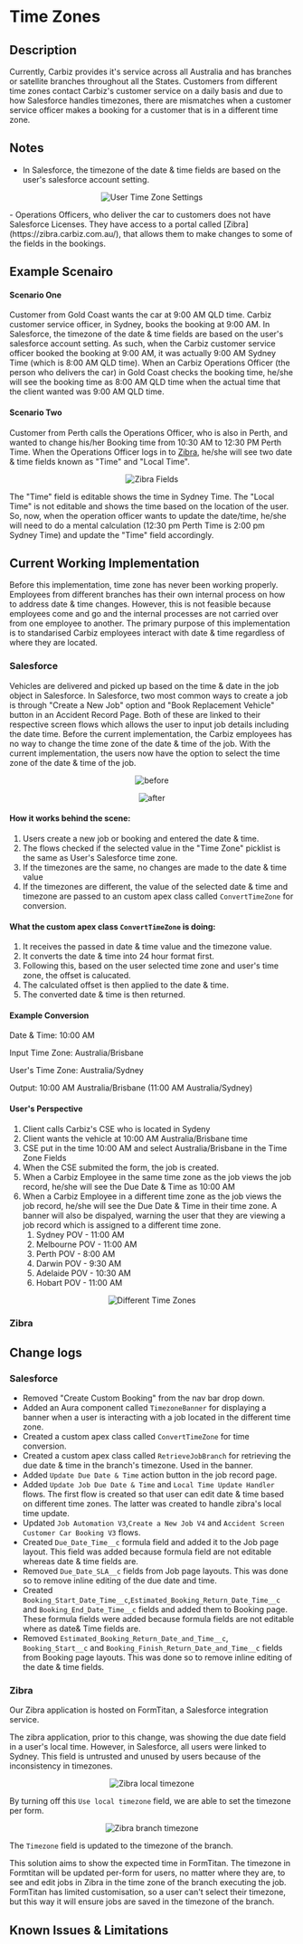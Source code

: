 # Time Zones

## Description

Currently, Carbiz provides it's service across all Australia and has branches or satellite branches throughout all the States. Customers from different time zones contact Carbiz's customer service on a daily basis and due to how Salesforce handles timezones, there are mismatches when a customer service officer makes a booking for a customer that is in a different time zone.

## Notes
- In Salesforce, the timezone of the date & time fields are based on the user's salesforce account setting.
<p align="center">
  <img src="assets\usertimezone.png" alt="User Time Zone Settings">
</p>
- Operations Officers, who deliver the car to customers does not have Salesforce Licenses. They have access to a portal called [Zibra](https://zibra.carbiz.com.au/), that allows them to make changes to some of the fields in the bookings.

## Example Scenairo

#### Scenario One

Customer from Gold Coast wants the car at 9:00 AM QLD time. Carbiz customer service officer, in Sydney, books the booking at 9:00 AM. In Salesforce, the timezone of the date & time fields are based on the user's salesforce account setting. As such, when the Carbiz customer service officer booked the booking at 9:00 AM, it was actually 9:00 AM Sydney Time (which is 8:00 AM QLD time). When an Carbiz Operations Officer (the person who delivers the car) in Gold Coast checks the booking time, he/she will see the booking time as 8:00 AM QLD time when the actual time that the client wanted was 9:00 AM QLD time.  

#### Scenario Two

Customer from Perth calls the Operations Officer, who is also in Perth, and wanted to change his/her Booking time from 10:30 AM to 12:30 PM Perth Time. When the Operations Officer logs in to [Zibra](https://zibra.carbiz.com.au/), he/she will see two date & time fields known as "Time" and "Local Time". 
<p align="center">
  <img src="assets\zibrafields.png" alt="Zibra Fields">
</p>
The "Time" field is editable shows the time in Sydney Time. The "Local Time" is not editable and shows the time based on the location of the user. So, now, when the operation officer wants to update the date/time, he/she will need to do a mental calculation (12:30 pm Perth Time is 2:00 pm Sydney Time) and update the "Time" field accordingly. 


## Current Working Implementation

Before this implementation, time zone has never been working properly. Employees from different branches has their own internal process on how to address date & time changes. However, this is not feasible because employees come and go and the internal processes are not carried over from one employee to another. The primary purpose of this implementation is to standarised Carbiz employees interact with date & time regardless of where they are located.

### Salesforce

Vehicles are delivered and picked up based on the time & date in the job object in Salesforce. In Salesforce, two most common ways to create a job is through "Create a New Job" option and "Book Replacement Vehicle" button in an Accident Record Page. Both of these are linked to their respective screen flows which allows the user to input job details including the date time. Before the current implementation, the Carbiz employees has no way to change the time zone of the date & time of the job. With the current implementation, the users now have the option to select the time zone of the date & time of the job.


<p align="center">
  <img src="assets\before.png" alt="before">
</p>

<p align="center">
  <img src="assets\after.png" alt="after">
</p>


#### How it works behind the scene:
1. Users create a new job or booking and entered the date & time.
2. The flows checked if the selected value in the "Time Zone" picklist is the same as User's Salesforce time zone.
3. If the timezones are the same, no changes are made to the date & time value
4. If the timezones are different, the value of the selected date & time and timezone are passed to an custom apex class called ```ConvertTimeZone``` for conversion.

#### What the custom apex class ```ConvertTimeZone``` is doing:
1. It receives the passed in date & time value and the timezone value.
2. It converts the date & time into 24 hour format first.
3. Following this, based on the user selected time zone and user's time zone, the offset is calucated.
4. The calculated offset is then applied to the date & time.
5. The converted date & time is then returned.

#### Example Conversion

Date & Time: 10:00 AM

Input Time Zone: Australia/Brisbane

User's Time Zone: Australia/Sydney

Output: 10:00 AM Australia/Brisbane (11:00 AM Australia/Sydney)

#### User's Perspective

1. Client calls Carbiz's CSE who is located in Sydeny
2. Client wants the vehicle at 10:00 AM Australia/Brisbane time
3. CSE put in the time 10:00 AM and select Australia/Brisbane in the Time Zone Fields
4. When the CSE submited the form, the job is created.
5. When a Carbiz Employee in the same time zone as the job views the job record, he/she will see the Due Date & Time as 10:00 AM
6. When a Carbiz Employee in a different time zone as the job views the job record, he/she will see the Due Date & Time in their time zone. A banner will also be dispalyed, warning the user that they are viewing a job record which is assigned to a different time zone.
   1. Sydney POV - 11:00 AM
   2. Melbourne POV - 11:00 AM
   3. Perth POV - 8:00 AM
   4. Darwin POV - 9:30 AM
   5. Adelaide POV - 10:30 AM
   6. Hobart POV - 11:00 AM
<p align="center">
  <img src="assets\differenttimezone.png" alt="Different Time Zones">
</p>

### Zibra


## Change logs

### Salesforce 
- Removed "Create Custom Booking" from the nav bar drop down.
- Added an Aura component called ```TimezoneBanner``` for displaying a banner when a user is interacting with a job located in the different time zone.
- Created a custom apex class called ```ConvertTimeZone``` for time conversion.
- Created a custom apex class called ```RetrieveJobBranch``` for retrieving the due date & time in the branch's timezone. Used in the banner.
- Added ```Update Due Date & Time``` action button in the job record page.
- Added ```Update Job Due Date & Time``` and ```Local Time Update Handler``` flows. The first flow is created so that user can edit date & time based on different time zones. The latter was created to handle zibra's local time update.
- Updated ```Job Automation V3```,```Create a New Job V4```  and ```Accident Screen Customer Car Booking V3``` flows.
- Created ```Due_Date_Time__c``` formula field and added it to the Job page layout. This field was added because formula field are not editable whereas date & time fields are.
- Removed ```Due_Date_SLA__c``` fields from Job page layouts. This was done so to remove inline editing of the due date and time.
- Created ```Booking_Start_Date_Time__c```,```Estimated_Booking_Return_Date_Time__c``` and ```Booking_End_Date_Time__c``` fields and added them to Booking page. These formula fields were added because formula fields are not editable where as date& Time fields are.
- Removed ```Estimated_Booking_Return_Date_and_Time__c```, ```Booking_Start__c``` and ```Booking_Finish_Return_Date_and_Time__c``` fields from Booking page layouts. This was done so to remove inline editing of the date & time fields.


### Zibra

Our Zibra application is hosted on FormTitan, a Salesforce integration service.

The zibra application, prior to this change, was showing the due date field in a user's local time. However, in Salesforce, all users were linked to Sydney. This field is untrusted and unused by users because of the inconsistency in timezones.
<p align="center">
  <img src="assets\zibra-local-tz.png" alt="Zibra local timezone">
</p>

By turning off this `Use local timezone` field, we are able to set the timezone per form.

<p align="center">
  <img src="assets\zibra-branch-tz.png" alt="Zibra branch timezone">
</p>

The `Timezone` field is updated to the timezone of the branch.

This solution aims to show the expected time in FormTitan. The timezone in Formtitan will be updated per-form for users, no matter where they are, to see and edit jobs in Zibra in the time zone of the branch executing the job. FormTitan has limited customisation, so a user can't select their timezone, but this way it will ensure jobs are saved in the timezone of the branch.


## Known Issues & Limitations
